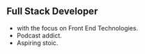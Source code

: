 ## Full Stack Developer 
* with the focus on Front End Technologies. 
* Podcast addict.
* Aspiring stoic.